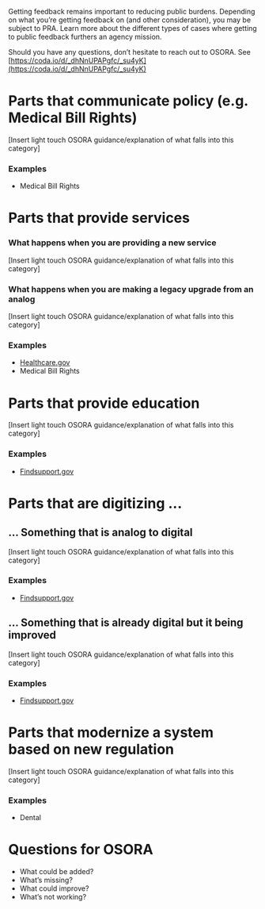 Getting feedback remains important to reducing public burdens. Depending on what you’re getting feedback on (and other consideration), you may be subject to PRA. Learn more about the different types of cases where getting to public feedback furthers an agency mission.

Should you have any questions, don’t hesitate to reach out to OSORA. See [https://coda.io/d/_dhNnUPAPgfc/_su4yK](https://coda.io/d/_dhNnUPAPgfc/_su4yK) 

# Parts that communicate policy (e.g. Medical Bill Rights)

[Insert light touch OSORA guidance/explanation of what falls into this category]

### Examples

- Medical Bill Rights

# Parts that provide services 

### What happens when you are providing a new service

[Insert light touch OSORA guidance/explanation of what falls into this category]

### What happens when you are making a legacy upgrade from an analog

[Insert light touch OSORA guidance/explanation of what falls into this category]

### Examples

- [Healthcare.gov](Healthcare.gov)
- Medical Bill Rights

# Parts that provide education 

[Insert light touch OSORA guidance/explanation of what falls into this category]

### Examples

- [Findsupport.gov](Findsupport.gov) 

# Parts that are digitizing ...

## ... Something that is analog to digital

[Insert light touch OSORA guidance/explanation of what falls into this category]

### Examples

- [Findsupport.gov](Findsupport.gov) 

## ... Something that is already digital but it being improved

[Insert light touch OSORA guidance/explanation of what falls into this category]

### Examples

- [Findsupport.gov](Findsupport.gov) 

# Parts that modernize a system based on new regulation

[Insert light touch OSORA guidance/explanation of what falls into this category]

### Examples

- Dental



# **Questions for OSORA**

- What could be added?
- What’s missing?
- What could improve?
- What’s not working?

